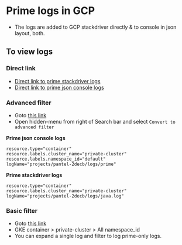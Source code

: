 # Prime logs in GCP

 * The logs are added to GCP stackdriver directly & to console in json layout, both.
 
## To view logs

### Direct link 
 * [Direct link to prime stackdriver logs](https://console.cloud.google.com/logs/viewer?project=pantel-2decb&resource=container%2Fcluster_name%2Fprivate-cluster&minLogLevel=0&expandAll=false&dateRangeStart=2018-05-03T07%3A15%3A33.842Z&dateRangeEnd=2018-05-03T08%3A15%3A33.842Z&interval=PT1H&scrollTimestamp=2018-05-03T07%3A50%3A54.811000000Z&advancedFilter=resource.type%3D%22container%22%0Aresource.labels.cluster_name%3D%22private-cluster%22%0AlogName%3D%22projects%2Fpantel-2decb%2Flogs%2Fjava.log%22)
 * [Direct link to prime json console logs](https://console.cloud.google.com/logs/viewer?project=pantel-2decb&minLogLevel=0&expandAll=false&resource=container%2Fcluster_name%2Fprivate-cluster%2Fnamespace_id%2Fdefault&scrollTimestamp=2018-05-03T08%3A32%3A15.000000000Z&dateRangeStart=2018-05-03T07%3A47%3A25.921Z&dateRangeEnd=2018-05-03T08%3A47%3A25.921Z&interval=PT1H&advancedFilter=resource.type%3D%22container%22%0Aresource.labels.cluster_name%3D%22private-cluster%22%0Aresource.labels.namespace_id%3D%22default%22%0AlogName%3D%22projects%2Fpantel-2decb%2Flogs%2Fprime%22)

### Advanced filter
 * Goto [this link](https://console.cloud.google.com/logs/viewer?project=pantel-2decb)
 * Open hidden-menu from right of Search bar and select `Convert to advanced filter`

**Prime json console logs**

    resource.type="container"
    resource.labels.cluster_name="private-cluster"
    resource.labels.namespace_id="default"
    logName="projects/pantel-2decb/logs/prime"

**Prime stackdriver logs**

    resource.type="container"
    resource.labels.cluster_name="private-cluster"
    logName="projects/pantel-2decb/logs/java.log"

### Basic filter

 * Goto [this link](https://console.cloud.google.com/logs/viewer?project=pantel-2decb)
 * GKE container > private-cluster > All namespace_id
 * You can expand a single log and filter to log prime-only logs.


